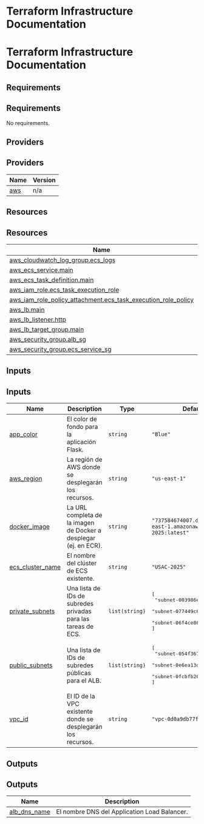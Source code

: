 # Terraform Infrastructure Documentation

<!-- BEGIN_TF_DOCS -->
# Terraform Infrastructure Documentation



## Requirements

## Requirements

No requirements.

## Providers

## Providers

| Name | Version |
|------|---------|
| <a name="provider_aws"></a> [aws](#provider\_aws) | n/a |

## Resources

## Resources

| Name | Type |
|------|------|
| [aws_cloudwatch_log_group.ecs_logs](https://registry.terraform.io/providers/hashicorp/aws/latest/docs/resources/cloudwatch_log_group) | resource |
| [aws_ecs_service.main](https://registry.terraform.io/providers/hashicorp/aws/latest/docs/resources/ecs_service) | resource |
| [aws_ecs_task_definition.main](https://registry.terraform.io/providers/hashicorp/aws/latest/docs/resources/ecs_task_definition) | resource |
| [aws_iam_role.ecs_task_execution_role](https://registry.terraform.io/providers/hashicorp/aws/latest/docs/resources/iam_role) | resource |
| [aws_iam_role_policy_attachment.ecs_task_execution_role_policy](https://registry.terraform.io/providers/hashicorp/aws/latest/docs/resources/iam_role_policy_attachment) | resource |
| [aws_lb.main](https://registry.terraform.io/providers/hashicorp/aws/latest/docs/resources/lb) | resource |
| [aws_lb_listener.http](https://registry.terraform.io/providers/hashicorp/aws/latest/docs/resources/lb_listener) | resource |
| [aws_lb_target_group.main](https://registry.terraform.io/providers/hashicorp/aws/latest/docs/resources/lb_target_group) | resource |
| [aws_security_group.alb_sg](https://registry.terraform.io/providers/hashicorp/aws/latest/docs/resources/security_group) | resource |
| [aws_security_group.ecs_service_sg](https://registry.terraform.io/providers/hashicorp/aws/latest/docs/resources/security_group) | resource |

## Inputs

## Inputs

| Name | Description | Type | Default | Required |
|------|-------------|------|---------|:--------:|
| <a name="input_app_color"></a> [app\_color](#input\_app\_color) | El color de fondo para la aplicación Flask. | `string` | `"Blue"` | no |
| <a name="input_aws_region"></a> [aws\_region](#input\_aws\_region) | La región de AWS donde se desplegarán los recursos. | `string` | `"us-east-1"` | no |
| <a name="input_docker_image"></a> [docker\_image](#input\_docker\_image) | La URL completa de la imagen de Docker a desplegar (ej. en ECR). | `string` | `"737584674007.dkr.ecr.us-east-1.amazonaws.com/usac-2025:latest"` | no |
| <a name="input_ecs_cluster_name"></a> [ecs\_cluster\_name](#input\_ecs\_cluster\_name) | El nombre del clúster de ECS existente. | `string` | `"USAC-2025"` | no |
| <a name="input_private_subnets"></a> [private\_subnets](#input\_private\_subnets) | Una lista de IDs de subredes privadas para las tareas de ECS. | `list(string)` | <pre>[<br>  "subnet-003986e9f0c9b89a1",<br>  "subnet-077449c6fb4d68931",<br>  "subnet-06f4ce867851aeb67"<br>]</pre> | no |
| <a name="input_public_subnets"></a> [public\_subnets](#input\_public\_subnets) | Una lista de IDs de subredes públicas para el ALB. | `list(string)` | <pre>[<br>  "subnet-054f367abf11f8e44",<br>  "subnet-0e6ea13d854b28065",<br>  "subnet-0fcbfb26cae694be3"<br>]</pre> | no |
| <a name="input_vpc_id"></a> [vpc\_id](#input\_vpc\_id) | El ID de la VPC existente donde se desplegarán los recursos. | `string` | `"vpc-0d0a9db77fd5f54fe"` | no |

## Outputs

## Outputs

| Name | Description |
|------|-------------|
| <a name="output_alb_dns_name"></a> [alb\_dns\_name](#output\_alb\_dns\_name) | El nombre DNS del Application Load Balancer. |
<!-- END_TF_DOCS -->
